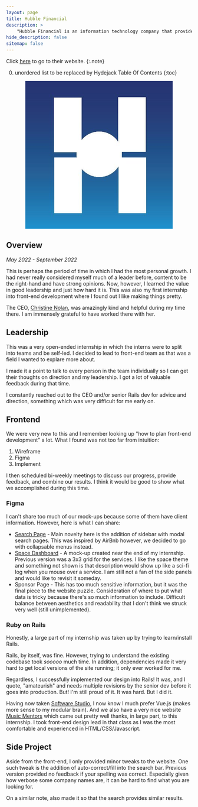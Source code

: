 ```yaml
---
layout: page
title: Hubble Financial
description: >
    "Hubble Financial is an information technology company that provides business intelligence to the financial services and insurance industry.  We accomplish this by transforming large and raw public data sets into decision support tools to help stimulate business-to-business growth." - Christine Nolan
hide_description: false
sitemap: false
---
```


Click [here](https://www.hubblefinancial.com/) to go to their website.
{:.note}

0. unordered list to be replaced by Hydejack Table Of Contents
{:toc}


<p align="center">
    <img src="/assets/img/internships/hubble_fin_logo.jpg"/>
</p>


## Overview
*May 2022 - September 2022*

This is perhaps the period of time in which I had the most personal growth.
I had never really considered myself much of a leader before, content to be the right-hand and have strong opinions.
Now, however, I learned the value in good leadership and just how hard it is.
This was also my first internship into front-end development where I found out I like making things pretty.

The CEO, [Christine Nolan](https://www.linkedin.com/in/nolanchristine/), was amazingly kind and helpful during my time there.
I am immensely grateful to have worked there with her.

## Leadership

This was a very open-ended internship in which the interns were to split into teams and be self-led.
I decided to lead to front-end team as that was a field I wanted to explare more about.

I made it a point to talk to every person in the team individually so I can get their thoughts on direction and my leadership.
I got a lot of valuable feedback during that time.

I constantly reached out to the CEO and/or senior Rails dev for advice and direction, something which was very difficult for me early on.

## Frontend

We were very new to this and 
I remember looking up "how to plan front-end development" a lot.
What I found was not too far from intuition:
1. Wireframe
2. Figma
3. Implement

I then scheduled bi-weekly meetings to discuss our progress, provide feedback, and combine our results.
I think it would be good to show what we accomplished during this time.

### Figma

I can't share too much of our mock-ups because some of them have client information.
However, here is what I can share:
* [Search Page](https://www.figma.com/proto/2AWhDPXRAF4oJSXIvFvE61/Website-Redesign---1?node-id=113%3A397) - Main novelty here is the addition of sidebar with modal search pages.
This was inspired by AirBnb however, we decided to go with collapsable menus instead.
* [Space Dashboard](https://www.figma.com/proto/Wbg7uQF8dJELsiyrQVisc5/Dashboard?node-id=45%3A130&scaling=min-zoom&page-id=0%3A1) - A mock-up created near the end of my internship. Previous version was a 3x3 grid for the services.
I like the space theme and something not shown is that description would show up like a sci-fi log when you mouse over a service.
I am still not a fan of the side panels and would like to revisit it someday.
* Sponsor Page - This has too much sensitive information, but it was the final piece to the website puzzle. Consideration of where to put what data is tricky because there's so much information to include. Difficult balance between aesthetics and readability that I don't think we struck very well (still unimplemented).

### Ruby on Rails

Honestly, a large part of my internship was taken up by trying to learn/install Rails.

Rails, by itself, was fine.
However, trying to understand the existing codebase took *sooooo* much time.
In addition, dependencies made it very hard to get local versions of the site running; it only ever worked for me.

Regardless, I successfully implemented our design into Rails!
It was, and I quote, "amateurish" and needs multiple revisions by the senior dev before it goes into production.
But! I'm still proud of it.
It was hard.
But I did it.

Having now taken [Software Studio](../classes/software_studio.md), I now know I much prefer Vue.js (makes more sense to my modular brain).
And we also have a very nice website [Music Mentors](https://61040-final-project-gqhc-git-main-chanwooy.vercel.app/#/) which came out pretty well thanks, in large part, to this internship.
I took front-end design lead in that class as I was the most comfortable and experienced in HTML/CSS/Javascript.


## Side Project

Aside from the front-end, I only provided minor tweaks to the website.
One such tweak is the addition of auto-correct/fill into the search bar.
Previous version provided no feedback if your spelling was correct.
Especially given how verbose some company names are, it can be hard to find what you are looking for.

On a similar note, also made it so that the search provides similar results.
